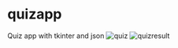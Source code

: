 # quizapp
Quiz app with tkinter and json 
![quiz](https://user-images.githubusercontent.com/46812189/97832748-99efdc00-1cf9-11eb-848d-529646ca8f15.png)
![quizresult](https://user-images.githubusercontent.com/46812189/97833323-2222b100-1cfb-11eb-9159-21a790371148.png)
